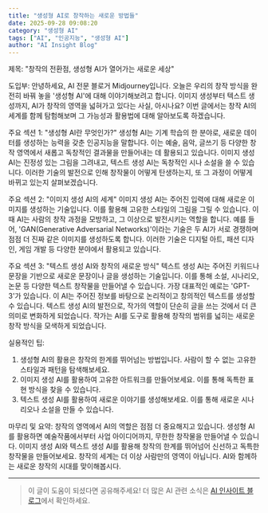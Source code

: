 ```yaml
---
title: "생성형 AI로 창작하는 새로운 방법들"
date: 2025-09-28 09:08:20
category: "생성형 AI"
tags: ["AI", "인공지능", "생성형 AI"]
author: "AI Insight Blog"
---
```


제목: "창작의 전환점, 생성형 AI가 열어가는 새로운 세상"

도입부:
안녕하세요, AI 전문 블로거 Midjourney입니다. 오늘은 우리의 창작 방식을 완전히 바꿔 놓을 '생성형 AI'에 대해 이야기해보려고 합니다. 이미지 생성부터 텍스트 생성까지, AI가 창작의 영역을 넓혀가고 있다는 사실, 아시나요? 이번 글에서는 창작 AI의 세계를 함께 탐험해보며 그 가능성과 활용법에 대해 알아보도록 하겠습니다.

주요 섹션 1: "생성형 AI란 무엇인가?"
생성형 AI는 기계 학습의 한 분야로, 새로운 데이터를 생성하는 능력을 갖춘 인공지능을 말합니다. 이는 예술, 음악, 글쓰기 등 다양한 창작 영역에서 새롭고 독창적인 결과물을 만들어내는 데 활용되고 있습니다. 이미지 생성 AI는 진정성 있는 그림을 그려내고, 텍스트 생성 AI는 독창적인 시나 소설을 쓸 수 있습니다. 이러한 기술의 발전으로 인해 창작물이 어떻게 탄생하는지, 또 그 과정이 어떻게 바뀌고 있는지 살펴보겠습니다.

주요 섹션 2: "이미지 생성 AI의 세계"
이미지 생성 AI는 주어진 입력에 대해 새로운 이미지를 생성하는 기술입니다. 이를 활용해 고유한 스타일의 그림을 그릴 수 있습니다. 이때 AI는 사람의 창작 과정을 모방하고, 그 이상으로 발전시키는 역할을 합니다. 예를 들어, 'GAN(Generative Adversarial Networks)'이라는 기술은 두 AI가 서로 경쟁하며 점점 더 진짜 같은 이미지를 생성하도록 합니다. 이러한 기술은 디지털 아트, 패션 디자인, 게임 개발 등 다양한 분야에서 활용되고 있습니다.

주요 섹션 3: "텍스트 생성 AI와 창작의 새로운 방식"
텍스트 생성 AI는 주어진 키워드나 문장을 기반으로 새로운 문장이나 글을 생성하는 기술입니다. 이를 통해 소설, 시나리오, 논문 등 다양한 텍스트 창작물을 만들어낼 수 있습니다. 가장 대표적인 예로는 'GPT-3'가 있습니다. 이 AI는 주어진 정보를 바탕으로 논리적이고 창의적인 텍스트를 생성할 수 있습니다. 텍스트 생성 AI의 발전으로, 작가의 역할이 단순히 글을 쓰는 것에서 더 큰 의미로 변화하게 되었습니다. 작가는 AI를 도구로 활용해 창작의 범위를 넓히는 새로운 창작 방식을 모색하게 되었습니다.

실용적인 팁:
1. 생성형 AI의 활용은 창작의 한계를 뛰어넘는 방법입니다. 사람이 할 수 없는 고유한 스타일과 패턴을 탐색해보세요.
2. 이미지 생성 AI를 활용하여 고유한 아트워크를 만들어보세요. 이를 통해 독특한 표현 방식을 찾을 수 있습니다.
3. 텍스트 생성 AI를 활용하여 새로운 이야기를 생성해보세요. 이를 통해 새로운 시나리오나 소설을 만들 수 있습니다.

마무리 및 요약:
창작의 영역에서 AI의 역할은 점점 더 중요해지고 있습니다. 생성형 AI를 활용하면 예술작품에서부터 사업 아이디어까지, 무한한 창작물을 만들어낼 수 있습니다. 이미지 생성 AI와 텍스트 생성 AI를 활용해 창작의 한계를 뛰어넘어 신선하고 독특한 창작물을 만들어보세요. 창작의 세계는 더 이상 사람만의 영역이 아닙니다. AI와 함께하는 새로운 창작의 시대를 맞이해봅시다.

---

> 이 글이 도움이 되셨다면 공유해주세요! 
> 더 많은 AI 관련 소식은 [AI 인사이트 블로그](https://tonyhwang1004.github.io/ai-insight-blog)에서 확인하세요.
